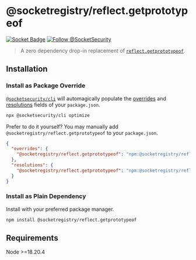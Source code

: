 # @socketregistry/reflect.getprototypeof

[![Socket Badge](https://socket.dev/api/badge/npm/package/@socketregistry/reflect.getprototypeof)](https://socket.dev/npm/package/@socketregistry/reflect.getprototypeof)
[![Follow @SocketSecurity](https://img.shields.io/twitter/follow/SocketSecurity?style=social)](https://twitter.com/SocketSecurity)

> A zero dependency drop-in replacement of
> [`reflect.getprototypeof`](https://www.npmjs.com/package/reflect.getprototypeof).

## Installation

### Install as Package Override

[`@socketsecurity/cli`](https://www.npmjs.com/package/@socketsecurity/cli) will
automagically populate the
[overrides](https://docs.npmjs.com/cli/v9/configuring-npm/package-json#overrides)
and [resolutions](https://yarnpkg.com/configuration/manifest#resolutions) fields
of your `package.json`.

```sh
npx @socketsecurity/cli optimize
```

Prefer to do it yourself? You may manually add
`@socketregistry/reflect.getprototypeof` to your `package.json`.

```json
{
  "overrides": {
    "@socketregistry/reflect.getprototypeof": "npm:@socketregistry/reflect.getprototypeof@^1"
  },
  "resolutions": {
    "@socketregistry/reflect.getprototypeof": "npm:@socketregistry/reflect.getprototypeof@^1"
  }
}
```

### Install as Plain Dependency

Install with your preferred package manager.

```sh
npm install @socketregistry/reflect.getprototypeof
```

## Requirements

Node &gt;=18.20.4

